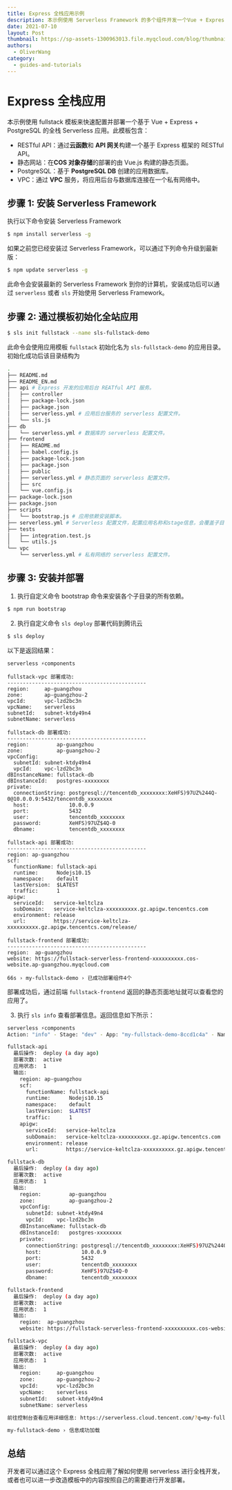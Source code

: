 ```yaml
---
title: Express 全栈应用示例
description: 本示例使用 Serverless Framework 的多个组件开发一个Vue + Express + PostgreSQL 的全栈 Serverless 应用。
date: 2021-07-10
layout: Post
thumbnail: https://sp-assets-1300963013.file.myqcloud.com/blog/thumbnails/2021-07-10-fullstack-demo.png
authors:
  - OliverWang
category:
  - guides-and-tutorials
---
```


# Express 全栈应用

本示例使用 fullstack 模板来快速配置并部署一个基于 Vue + Express + PostgreSQL 的全栈 Serverless 应用。此模板包含：

- RESTful API：通过**云函数**和 **API 网关**构建一个基于 Express 框架的 RESTful API。
- 静态网站：在**COS 对象存储**的部署的由 Vue.js 构建的静态页面。
- PostgreSQL：基于 **PostgreSQL DB** 创建的应用数据库。
- VPC：通过 **VPC** 服务，将应用后台与数据库连接在一个私有网络中。

## 步骤 1: 安装 Serverless Framework

执行以下命令安装 Serverless Framework

```bash
$ npm install serverless -g
```

如果之前您已经安装过 Serverless Framework，可以通过下列命令升级到最新版：

```bash
$ npm update serverless -g
```

此命令会安装最新的 Serverless Framework 到你的计算机，安装成功后可以通过 `serverless` 或者 `sls` 开始使用 Serverless Framework。

## 步骤 2: 通过模板初始化全站应用

```bash
$ sls init fullstack --name sls-fullstack-demo
```

此命令会使用应用模板 `fullstack` 初始化名为 `sls-fullstack-demo` 的应用目录。初始化成功后该目录结构为

```bash
.
├── README.md
├── README_EN.md
├── api # Express 开发的应用后台 REATful API 服务。
│   ├── controller
│   ├── package-lock.json
│   ├── package.json
│   ├── serverless.yml # 应用后台服务的 serverless 配置文件。
│   └── sls.js
├── db
│   └── serverless.yml # 数据库的 serverless 配置文件。
├── frontend
│   ├── README.md
│   ├── babel.config.js
│   ├── package-lock.json
│   ├── package.json
│   ├── public
│   ├── serverless.yml # 静态页面的 serverless 配置文件。
│   ├── src
│   └── vue.config.js
├── package-lock.json
├── package.json
├── scripts
│   └── bootstrap.js # 应用依赖安装脚本。
├── serverless.yml # Serverless 配置文件，配置应用名称和stage信息，会覆盖子目录的配置文件中的名称和stage。
├── tests
│   ├── integration.test.js
│   └── utils.js
└── vpc
    └── serverless.yml # 私有网络的 serverless 配置文件。
```

## 步骤 3: 安装并部署

1. 执行自定义命令 bootstrap 命令来安装各个子目录的所有依赖。

```bash
$ npm run bootstrap
```

2. 执行自定义命令 `sls deploy` 部署代码到腾讯云

```bash
$ sls deploy
```

以下是返回结果：

```console
serverless ⚡components

fullstack-vpc 部署成功:
---------------------------------------------
region:     ap-guangzhou
zone:       ap-guangzhou-2
vpcId:      vpc-lzd2bc3n
vpcName:    serverless
subnetId:   subnet-ktdy49n4
subnetName: serverless

fullstack-db 部署成功:
---------------------------------------------
region:         ap-guangzhou
zone:           ap-guangzhou-2
vpcConfig:
  subnetId: subnet-ktdy49n4
  vpcId:    vpc-lzd2bc3n
dBInstanceName: fullstack-db
dBInstanceId:   postgres-xxxxxxxx
private:
  connectionString: postgresql://tencentdb_xxxxxxxx:XeHFS)97UZ%244Q-0@10.0.0.9:5432/tencentdb_xxxxxxxx
  host:             10.0.0.9
  port:             5432
  user:             tencentdb_xxxxxxxx
  password:         XeHFS)97UZ$4Q-0
  dbname:           tencentdb_xxxxxxxx

fullstack-api 部署成功:
---------------------------------------------
region: ap-guangzhou
scf:
  functionName: fullstack-api
  runtime:      Nodejs10.15
  namespace:    default
  lastVersion:  $LATEST
  traffic:      1
apigw:
  serviceId:   service-keltclza
  subDomain:   service-keltclza-xxxxxxxxxx.gz.apigw.tencentcs.com
  environment: release
  url:         https://service-keltclza-xxxxxxxxxx.gz.apigw.tencentcs.com/release/

fullstack-frontend 部署成功:
---------------------------------------------
region:  ap-guangzhou
website: https://fullstack-serverless-frontend-xxxxxxxxxx.cos-website.ap-guangzhou.myqcloud.com

66s › my-fullstack-demo › 已成功部署组件4个
```

部署成功后，通过前端 `fullstack-frontend` 返回的静态页面地址就可以查看您的应用了。

3. 执行 `sls info` 查看部署信息。返回信息如下所示：

```bash
serverless ⚡components
Action: "info" - Stage: "dev" - App: "my-fullstack-demo-8ccd1c4a" - Name: "my-fullstack-demo"

fullstack-api
  最后操作:  deploy (a day ago)
  部署次数:  active
  应用状态:  1
  输出:
    region: ap-guangzhou
    scf:
      functionName: fullstack-api
      runtime:      Nodejs10.15
      namespace:    default
      lastVersion:  $LATEST
      traffic:      1
    apigw:
      serviceId:   service-keltclza
      subDomain:   service-keltclza-xxxxxxxxxx.gz.apigw.tencentcs.com
      environment: release
      url:         https://service-keltclza-xxxxxxxxxx.gz.apigw.tencentcs.com/release/

fullstack-db
  最后操作:  deploy (a day ago)
  部署次数:  active
  应用状态:  1
  输出:
    region:         ap-guangzhou
    zone:           ap-guangzhou-2
    vpcConfig:
      subnetId: subnet-ktdy49n4
      vpcId:    vpc-lzd2bc3n
    dBInstanceName: fullstack-db
    dBInstanceId:   postgres-xxxxxxxx
    private:
      connectionString: postgresql://tencentdb_xxxxxxxx:XeHFS)97UZ%244Q-0@10.0.0.9:5432/tencentdb_xxxxxxxx
      host:             10.0.0.9
      port:             5432
      user:             tencentdb_xxxxxxxx
      password:         XeHFS)97UZ$4Q-0
      dbname:           tencentdb_xxxxxxxx

fullstack-frontend
  最后操作:  deploy (a day ago)
  部署次数:  active
  应用状态:  1
  输出:
    region:  ap-guangzhou
    website: https://fullstack-serverless-frontend-xxxxxxxxxx.cos-website.ap-guangzhou.myqcloud.com

fullstack-vpc
  最后操作:  deploy (a day ago)
  部署次数:  active
  应用状态:  1
  输出:
    region:     ap-guangzhou
    zone:       ap-guangzhou-2
    vpcId:      vpc-lzd2bc3n
    vpcName:    serverless
    subnetId:   subnet-ktdy49n4
    subnetName: serverless

前往控制台查看应用详细信息: https://serverless.cloud.tencent.com/?q=my-fullstack-demo-8ccd1c4a

my-fullstack-demo › 信息成功加载
```

## 总结

开发者可以通过这个 Express 全栈应用了解如何使用 serverless 进行全栈开发，或者也可以进一步改造模板中的内容按照自己的需要进行开发部署。

